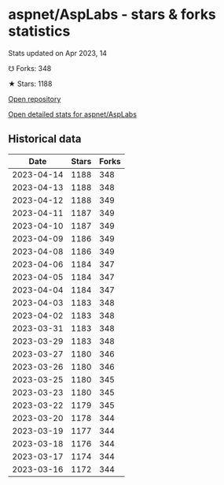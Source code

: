 # aspnet/AspLabs - stars & forks statistics

Stats updated on Apr 2023, 14

☋ Forks: 348

★ Stars: 1188

[Open repository](https://github.com/aspnet/AspLabs)

[Open detailed stats for aspnet/AspLabs](https://reviewgithub.com/rep/aspnet/AspLabs)

## Historical data
| Date | Stars | Forks |
|------|-------|-------|
| 2023-04-14 | 1188 | 348 | 
| 2023-04-13 | 1188 | 348 | 
| 2023-04-12 | 1188 | 349 | 
| 2023-04-11 | 1187 | 349 | 
| 2023-04-10 | 1187 | 349 | 
| 2023-04-09 | 1186 | 349 | 
| 2023-04-08 | 1186 | 349 | 
| 2023-04-06 | 1184 | 347 | 
| 2023-04-05 | 1184 | 347 | 
| 2023-04-04 | 1184 | 347 | 
| 2023-04-03 | 1183 | 348 | 
| 2023-04-02 | 1183 | 348 | 
| 2023-03-31 | 1183 | 348 | 
| 2023-03-29 | 1183 | 348 | 
| 2023-03-27 | 1180 | 346 | 
| 2023-03-26 | 1180 | 346 | 
| 2023-03-25 | 1180 | 345 | 
| 2023-03-23 | 1180 | 345 | 
| 2023-03-22 | 1179 | 345 | 
| 2023-03-20 | 1178 | 344 | 
| 2023-03-19 | 1177 | 344 | 
| 2023-03-18 | 1176 | 344 | 
| 2023-03-17 | 1174 | 344 | 
| 2023-03-16 | 1172 | 344 | 

